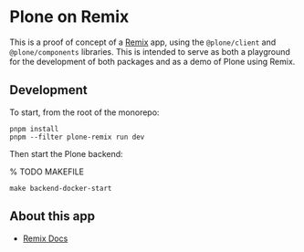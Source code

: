 # Plone on Remix

This is a proof of concept of a [Remix](https://remix.run) app, using the `@plone/client` and `@plone/components` libraries.
This is intended to serve as both a playground for the development of both packages and as a demo of Plone using Remix.


## Development

To start, from the root of the monorepo:

```shell
pnpm install
pnpm --filter plone-remix run dev
```

Then start the Plone backend:

% TODO MAKEFILE
```shell
make backend-docker-start
```


## About this app

- [Remix Docs](https://remix.run/docs/en/main)
